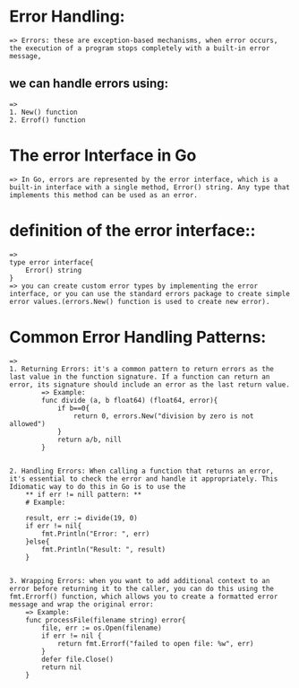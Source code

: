 # Error Handling:
    => Errors: these are exception-based mechanisms, when error occurs, the execution of a program stops completely with a built-in error message, 

## we can handle errors using:
    =>
    1. New() function
    2. Errof() function

# The error Interface in Go
    => In Go, errors are represented by the error interface, which is a built-in interface with a single method, Error() string. Any type that implements this method can be used as an error.

# definition of the error interface::
    =>
    type error interface{
        Error() string
    }
    => you can create custom error types by implementing the error interface, or you can use the standard errors package to create simple error values.(errors.New() function is used to create new error).


# Common Error Handling Patterns:
    =>
    1. Returning Errors: it's a common pattern to return errors as the last value in the function signature. If a function can return an error, its signature should include an error as the last return value.
            => Example:
            func divide (a, b float64) (float64, error){
                if b==0{
                    return 0, errors.New("division by zero is not allowed")
                }
                return a/b, nill
            }


    2. Handling Errors: When calling a function that returns an error, it's essential to check the error and handle it appropriately. This Idiomatic way to do this in Go is to use the 
        ** if err != nill pattern: **
        # Example:

        result, err := divide(19, 0)
        if err != nil{
            fmt.Println("Error: ", err)
        }else{
            fmt.Println("Result: ", result)
        }


    3. Wrapping Errors: when you want to add additional context to an error before returning it to the caller, you can do this using the fmt.Errorf() function, which allows you to create a formatted error message and wrap the original error:
        => Example:
        func processFile(filename string) error{
            file, err := os.Open(filename)
            if err != nil {
                return fmt.Errorf("failed to open file: %w", err)
            }
            defer file.Close()
            return nil
        }
